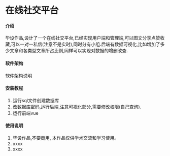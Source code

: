 # 在线社交平台

#### 介绍
毕设作品,设计了一个在线社交平台,已经实现用户端和管理端,可以图文分享点赞收藏,可以一对一私信(注意不是实时),同时分有小组.后端有数据可视化,比如增加了多少文章和各类型文章所占比例,同样可以实现对数据的增删改查.

#### 软件架构
软件架构说明


#### 安装教程

1.  运行sql文件创建数据库
2.  改数据库密码,运行后端,注意可视化部分,需要修改权限(自己查询).
3.  运行前端vue

#### 使用说明

1.  毕设作品,不要商用, 本作品仅供学术交流和学习使用。
2.  xxxx
3.  xxxx

